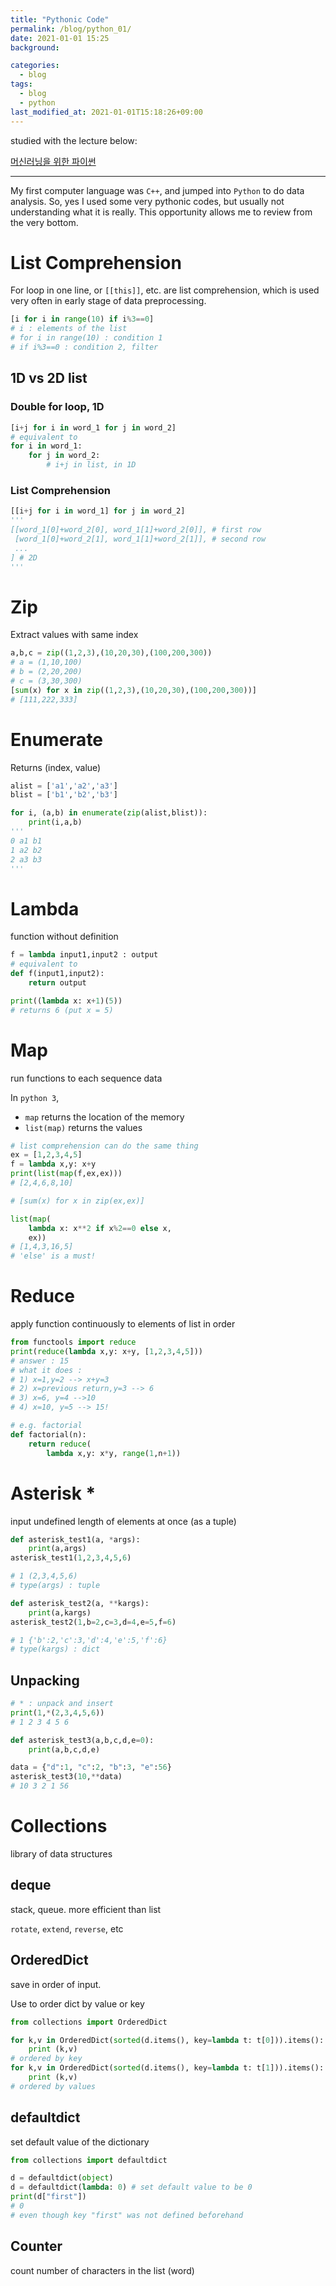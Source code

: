 ```yaml
---
title: "Pythonic Code"
permalink: /blog/python_01/
date: 2021-01-01 15:25
background:

categories:
  - blog
tags:
  - blog
  - python
last_modified_at: 2021-01-01T15:18:26+09:00
---
```


studied with the lecture below: 

[머신러닝을 위한 파이썬](https://www.boostcourse.org/ai222/lecture/24523)

---

My first computer language was `C++`, and jumped into `Python`  to do data analysis. So, yes I used some very pythonic codes, but usually not understanding what it is really. This opportunity allows me to review from the very bottom.

# List Comprehension

For loop in one line, or `[[this]]`, etc. are list comprehension, which is used very often in early stage of data preprocessing.

```python
[i for i in range(10) if i%3==0]
# i : elements of the list
# for i in range(10) : condition 1
# if i%3==0 : condition 2, filter
```

## 1D vs 2D list

### Double for loop, 1D

```python
[i+j for i in word_1 for j in word_2]
# equivalent to
for i in word_1:
	for j in word_2:
		# i+j in list, in 1D
```

### List Comprehension

```python
[[i+j for i in word_1] for j in word_2]
'''
[[word_1[0]+word_2[0], word_1[1]+word_2[0]], # first row
 [word_1[0]+word_2[1], word_1[1]+word_2[1]], # second row
 ...
] # 2D
'''
```

# Zip

Extract values with same index

```python
a,b,c = zip((1,2,3),(10,20,30),(100,200,300))
# a = (1,10,100)
# b = (2,20,200)
# c = (3,30,300)
[sum(x) for x in zip((1,2,3),(10,20,30),(100,200,300))]
# [111,222,333]
```

# Enumerate

Returns (index, value)

```python
alist = ['a1','a2','a3']
blist = ['b1','b2','b3']

for i, (a,b) in enumerate(zip(alist,blist)):
	print(i,a,b)
'''
0 a1 b1
1 a2 b2
2 a3 b3
'''
```

# Lambda

function without definition

```python
f = lambda input1,input2 : output
# equivalent to
def f(input1,input2):
	return output
```

```python
print((lambda x: x+1)(5))
# returns 6 (put x = 5)
```

# Map

run functions to each sequence data

In `python 3`,
- `map`  returns the location of the memory
- `list(map)` returns the values

```python
# list comprehension can do the same thing
ex = [1,2,3,4,5]
f = lambda x,y: x+y
print(list(map(f,ex,ex)))
# [2,4,6,8,10]

# [sum(x) for x in zip(ex,ex)]
```

```python
list(map(
	lambda x: x**2 if x%2==0 else x,
	ex))
# [1,4,3,16,5]
# 'else' is a must!
```

# Reduce

apply function continuously to elements of list in order

```python
from functools import reduce
print(reduce(lambda x,y: x+y, [1,2,3,4,5]))
# answer : 15
# what it does :
# 1) x=1,y=2 --> x+y=3
# 2) x=previous return,y=3 --> 6
# 3) x=6, y=4 -->10
# 4) x=10, y=5 --> 15!
```

```python
# e.g. factorial
def factorial(n):
	return reduce(
		lambda x,y: x*y, range(1,n+1))
```

# Asterisk *

input undefined length of elements at once (as a tuple)

```python
def asterisk_test1(a, *args):
	print(a,args)
asterisk_test1(1,2,3,4,5,6)

# 1 (2,3,4,5,6)
# type(args) : tuple

def asterisk_test2(a, **kargs):
	print(a,kargs)
asterisk_test2(1,b=2,c=3,d=4,e=5,f=6)

# 1 {'b':2,'c':3,'d':4,'e':5,'f':6}
# type(kargs) : dict
```

## Unpacking

```python
# * : unpack and insert
print(1,*(2,3,4,5,6))
# 1 2 3 4 5 6
```

```python
def asterisk_test3(a,b,c,d,e=0):
	print(a,b,c,d,e)

data = {"d":1, "c":2, "b":3, "e":56}
asterisk_test3(10,**data)
# 10 3 2 1 56
```

# Collections

library of data structures

## deque

stack, queue. more efficient than list

`rotate`, `extend`, `reverse`, etc

## OrderedDict

save in order of input.

Use to order dict by value or key

```python
from collections import OrderedDict

for k,v in OrderedDict(sorted(d.items(), key=lambda t: t[0])).items():
	print (k,v)
# ordered by key
for k,v in OrderedDict(sorted(d.items(), key=lambda t: t[1])).items():
	print (k,v)
# ordered by values
```

## defaultdict

set default value of the dictionary

```python
from collections import defaultdict

d = defaultdict(object)
d = defaultdict(lambda: 0) # set default value to be 0
print(d["first"])
# 0
# even though key "first" was not defined beforehand
```

## Counter

count number of characters in the list (word)